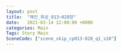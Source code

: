 ```yaml
---
layout: post
title:  "메인_회상_013~028장"
date:   2021-03-14 12:00:00 +0000
categories: Main
Tags: Story Main
SceneCode: ["scene_skip_cp013-028_q1_s10"]
---
```

